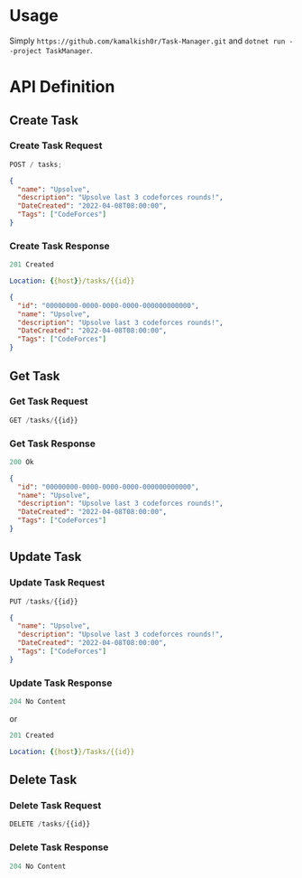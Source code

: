 # Usage

Simply `https://github.com/kamalkish0r/Task-Manager.git` and `dotnet run --project TaskManager`.

# API Definition

## Create Task

### Create Task Request

```js
POST / tasks;
```

```json
{
  "name": "Upsolve",
  "description": "Upsolve last 3 codeforces rounds!",
  "DateCreated": "2022-04-08T08:00:00",
  "Tags": ["CodeForces"]
}
```

### Create Task Response

```js
201 Created
```

```yml
Location: {{host}}/tasks/{{id}}
```

```json
{
  "id": "00000000-0000-0000-0000-000000000000",
  "name": "Upsolve",
  "description": "Upsolve last 3 codeforces rounds!",
  "DateCreated": "2022-04-08T08:00:00",
  "Tags": ["CodeForces"]
}
```

## Get Task

### Get Task Request

```js
GET /tasks/{{id}}
```

### Get Task Response

```js
200 Ok
```

```json
{
  "id": "00000000-0000-0000-0000-000000000000",
  "name": "Upsolve",
  "description": "Upsolve last 3 codeforces rounds!",
  "DateCreated": "2022-04-08T08:00:00",
  "Tags": ["CodeForces"]
}
```

## Update Task

### Update Task Request

```js
PUT /tasks/{{id}}
```

```json
{
  "name": "Upsolve",
  "description": "Upsolve last 3 codeforces rounds!",
  "DateCreated": "2022-04-08T08:00:00",
  "Tags": ["CodeForces"]
}
```

### Update Task Response

```js
204 No Content
```

or

```js
201 Created
```

```yml
Location: {{host}}/Tasks/{{id}}
```

## Delete Task

### Delete Task Request

```js
DELETE /tasks/{{id}}
```

### Delete Task Response

```js
204 No Content
```
